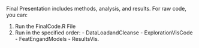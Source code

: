 Final Presentation includes methods, analysis, and results.
For raw code, you can:
  1. Run the FinalCode.R File
  2. Run in the specified order:
    - DataLoadandCleanse
    - ExplorationVisCode
    - FeatEngandModels
    - ResultsVis.
   
